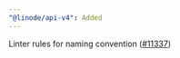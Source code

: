 ```yaml
---
"@linode/api-v4": Added
---
```


Linter rules for naming convention ([#11337](https://github.com/linode/manager/pull/11337))
